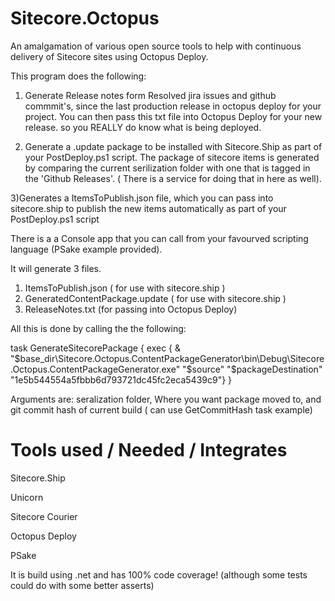 Sitecore.Octopus
================

An amalgamation of various open source tools to help with continuous delivery of Sitecore sites using Octopus Deploy. 


This program does the following:

1) Generate Release notes form Resolved jira issues and github commmit's, since the last production release in octopus deploy for your project. You can then pass this txt file into Octopus Deploy for your new release. so you REALLY do know what is being deployed.

2) Generate a .update package to be installed with Sitecore.Ship as part of your PostDeploy.ps1 script. The package of sitecore items is generated by comparing the current serilization folder with one that is tagged in the 'Github Releases'. ( There is a service for doing that in here as well).

3)Generates a  ItemsToPublish.json file, which you can pass into sitecore.ship to publish the new items automatically as part of your PostDeploy.ps1 script

There is a a Console app that you can call from your favourved scripting language (PSake example provided).


 It will generate 3 files. 
 1) ItemsToPublish.json ( for use with sitecore.ship )
 2) GeneratedContentPackage.update ( for use with sitecore.ship )
 3) ReleaseNotes.txt (for passing into Octopus Deploy)


All this is done by calling the the following:

task GenerateSitecorePackage {
     exec { & "$base_dir\Sitecore.Octopus.ContentPackageGenerator\bin\Debug\Sitecore.Octopus.ContentPackageGenerator.exe" "$source" "$packageDestination" "1e5b544554a5fbbb6d793721dc45fc2eca5439c9"}
}

 Arguments are:  seralization folder, Where you want package moved to, and git commit hash of current build ( can use GetCommitHash task example)



Tools used / Needed / Integrates
================

Sitecore.Ship

Unicorn

Sitecore Courier

Octopus Deploy

PSake



It is build using .net and has 100% code coverage! (although some tests could do with some better asserts)
